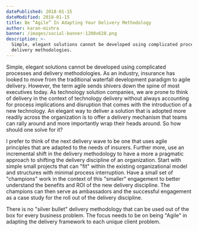 ```yaml
---
datePublished: 2018-01-15
dateModified: 2018-01-15
title: Be “Agile” In Adapting Your Delivery Methodology
author: karan-mishra
banner: /images/social-banner-1200x628.png
description: >-
  Simple, elegant solutions cannot be developed using complicated processes
  delivery methodologies.
---
```


Simple, elegant solutions cannot be developed using complicated processes and
delivery methodologies. As an industry, insurance has looked to move from the
traditional waterfall development paradigm to agile delivery. However, the term
agile sends shivers down the spine of most executives today. As technology
solution companies, we are prone to think of delivery in the context of
technology delivery without always accounting for process implications and
disruption that comes with the introduction of a new technology. An elegant way
to deliver a solution that is adopted more readily across the organization is to
offer a delivery mechanism that teams can rally around and more importantly wrap
their heads around. So how should one solve for it?

I prefer to think of the next delivery wave to be one that uses agile principles
that are adapted to the needs of insurers. Further more, use an incremental
shift in the delivery methodology to have a more a pragmatic approach to
shifting the delivery discipline of an organization. Start with simple small
projects that can &quot;fit&quot; within the existing organizational model and
structures with minimal process interruption. Have a small set of
&quot;champions&quot; work in the context of this &quot;smaller&quot; engagement
to better understand the benefits and ROI of the new delivery discipline. The
champions can then serve as ambassadors and the successful engagement as a case
study for the roll out of the delivery discipline.

There is no &quot;silver bullet&quot; delivery methodology that can be used out
of the box for every business problem. The focus needs to be on being
&quot;Agile&quot; in adapting the delivery framework to each unique client
problem.

